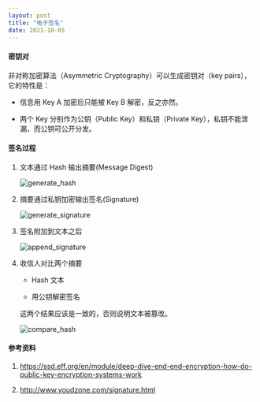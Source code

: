 ```yaml
---
layout: post
title: "电子签名"
date: 2021-10-05
---
```


#### **密钥对**

非对称加密算法（Asymmetric Cryptography）可以生成密钥对（key pairs），它的特性是：

- 信息用 Key A 加密后只能被 Key B 解密，反之亦然。

- 两个 Key 分别作为公钥（Public Key）和私钥（Private Key），私钥不能泄漏，而公钥可公开分发。

#### **签名过程**

1. 文本通过 Hash 输出摘要(Message Digest)

   ![generate_hash](/assets/generate_hash.png)

2. 摘要通过私钥加密输出签名(Signature)

   ![generate_signature](/assets/generate_signature.png)

3. 签名附加到文本之后

   ![append_signature](/assets/append_signature.png)

4. 收信人对比两个摘要

   - Hash 文本

   - 用公钥解密签名

   这两个结果应该是一致的，否则说明文本被篡改。

   ![compare_hash](/assets/compare_hash.png)

#### **参考资料**

1. <https://ssd.eff.org/en/module/deep-dive-end-end-encryption-how-do-public-key-encryption-systems-work>

2. <http://www.youdzone.com/signature.html>

